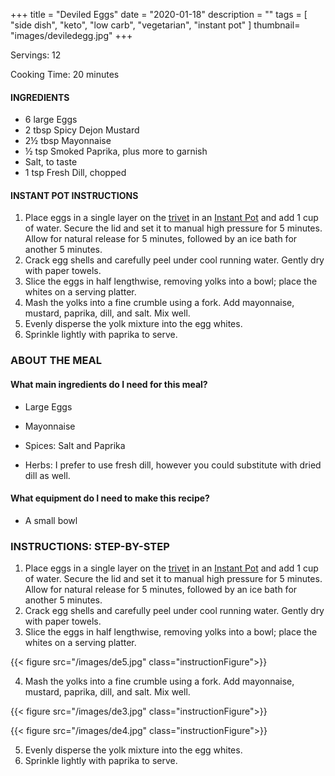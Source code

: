+++
title = "Deviled Eggs"
date = "2020-01-18"
description = ""
tags = [
    "side dish",
    "keto", 
    "low carb",
    "vegetarian",
    "instant pot"
]
thumbnail= "images/deviledegg.jpg"
+++

Servings: 12 <!--more-->

Cooking Time: 20 minutes 

#### INGREDIENTS 

* 6 large Eggs 
* 2 tbsp Spicy Dejon Mustard
* 2½ tbsp Mayonnaise
* ½ tsp Smoked Paprika, plus more to garnish
* Salt, to taste  
* 1 tsp Fresh Dill, chopped

#### INSTANT POT INSTRUCTIONS 

1. Place eggs in a single layer on the [trivet](https://amzn.to/38G3NNi) in an [Instant Pot](https://amzn.to/3qfNYCZ) and add 1 cup of water. Secure the lid and set it to manual high pressure for 5 minutes. Allow for natural release for 5 minutes, followed by an ice bath for another 5 minutes.  
2. Crack egg shells and carefully peel under cool running water. Gently dry with paper towels. 
3. Slice the eggs in half lengthwise, removing yolks into a bowl; place the whites on a serving platter. 
4. Mash the yolks into a fine crumble using a fork. Add mayonnaise, mustard, paprika, dill, and salt. Mix well. 
5. Evenly disperse the yolk mixture into the egg whites. 
6. Sprinkle lightly with paprika to serve.

### ABOUT THE MEAL

#### What main ingredients do I need for this meal?

* Large Eggs 

* Mayonnaise

* Spices: Salt and Paprika

* Herbs: I prefer to use fresh dill, however you could substitute with dried dill as well. 

#### What equipment do I need to make this recipe?

* A small bowl 

### INSTRUCTIONS: STEP-BY-STEP 

1. Place eggs in a single layer on the [trivet](https://amzn.to/38G3NNi) in an [Instant Pot](https://amzn.to/3qfNYCZ) and add 1 cup of water. Secure the lid and set it to manual high pressure for 5 minutes. Allow for natural release for 5 minutes, followed by an ice bath for another 5 minutes.  
2. Crack egg shells and carefully peel under cool running water. Gently dry with paper towels. 
3. Slice the eggs in half lengthwise, removing yolks into a bowl; place the whites on a serving platter. 

{{< figure src="/images/de5.jpg" class="instructionFigure">}}

4. Mash the yolks into a fine crumble using a fork. Add mayonnaise, mustard, paprika, dill, and salt. Mix well. 

{{< figure src="/images/de3.jpg" class="instructionFigure">}}

{{< figure src="/images/de4.jpg" class="instructionFigure">}}

5. Evenly disperse the yolk mixture into the egg whites. 
6. Sprinkle lightly with paprika to serve.
